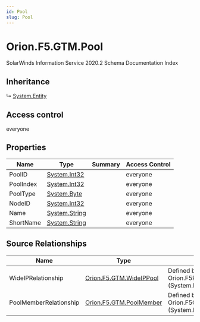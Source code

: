 ```yaml
---
id: Pool
slug: Pool
---
```


# Orion.F5.GTM.Pool

SolarWinds Information Service 2020.2 Schema Documentation Index

## Inheritance

↳ [System.Entity](./../System/Entity)

## Access control

everyone

## Properties

| Name | Type | Summary | Access Control |
| ------ | ------ | ------ | ------ |
| PoolID | [System.Int32](https://docs.microsoft.com/en-us/dotnet/api/system.int32) |  | everyone |
| PoolIndex | [System.Int32](https://docs.microsoft.com/en-us/dotnet/api/system.int32) |  | everyone |
| PoolType | [System.Byte](https://docs.microsoft.com/en-us/dotnet/api/system.byte) |  | everyone |
| NodeID | [System.Int32](https://docs.microsoft.com/en-us/dotnet/api/system.int32) |  | everyone |
| Name | [System.String](https://docs.microsoft.com/en-us/dotnet/api/system.string) |  | everyone |
| ShortName | [System.String](https://docs.microsoft.com/en-us/dotnet/api/system.string) |  | everyone |

## Source Relationships

| Name | Type | Notes |
| ------ | ------ | ------ |
| WideIPRelationship | [Orion.F5.GTM.WideIPPool](./../Orion.F5.GTM/WideIPPool) | Defined by relationship Orion.F5PoolReferenceWideIPPool (System.Reference) |
| PoolMemberRelationship | [Orion.F5.GTM.PoolMember](./../Orion.F5.GTM/PoolMember) | Defined by relationship Orion.F5GTMPoolReferencePoolMembers (System.Reference) |

